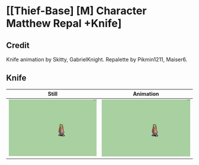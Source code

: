 # [\[Thief-Base\] \[M\] Character Matthew Repal +Knife]

## Credit

Knife animation by Skitty, GabrielKnight.
Repalette by Pikmin1211, Maiser6.
	
## Knife

| Still | Animation |
| :---: | :-------: |
| ![Knife still](./Knife_000.png) | ![Knife animation](./Knife.gif) |
